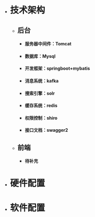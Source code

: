 * # 技术架构

  * ## 后台

    * #### 服务器中间件：Tomcat
    * #### 数据库：Mysql
    * #### 开发框架：springboot+mybatis
    * #### 消息系统：kafka
    * #### 搜索引擎：solr
    * #### 缓存系统：redis
    * #### 权限控制：shiro
    * #### 接口文档：swagger2
  * ## 前端

    * #### 待补充
* # 硬件配置
* # 软件配置

# 



